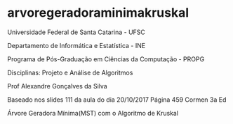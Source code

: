 # arvoregeradoraminimakruskal
Universidade Federal de Santa Catarina - UFSC

Departamento de Informática e Estatística - INE

Programa de Pós-Graduação em Ciências da Computação - PROPG

Disciplinas: Projeto e Análise de Algoritmos

Prof Alexandre Gonçalves da Silva 

Baseado nos slides 111 da aula do dia 20/10/2017 
Página 459 Cormen 3a Ed

Árvore Geradora Mínima(MST) com o Algoritmo de Kruskal
